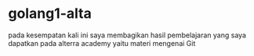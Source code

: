 # golang1-alta

pada kesempatan kali ini saya membagikan hasil pembelajaran yang saya dapatkan pada alterra academy yaitu materi mengenai Git

